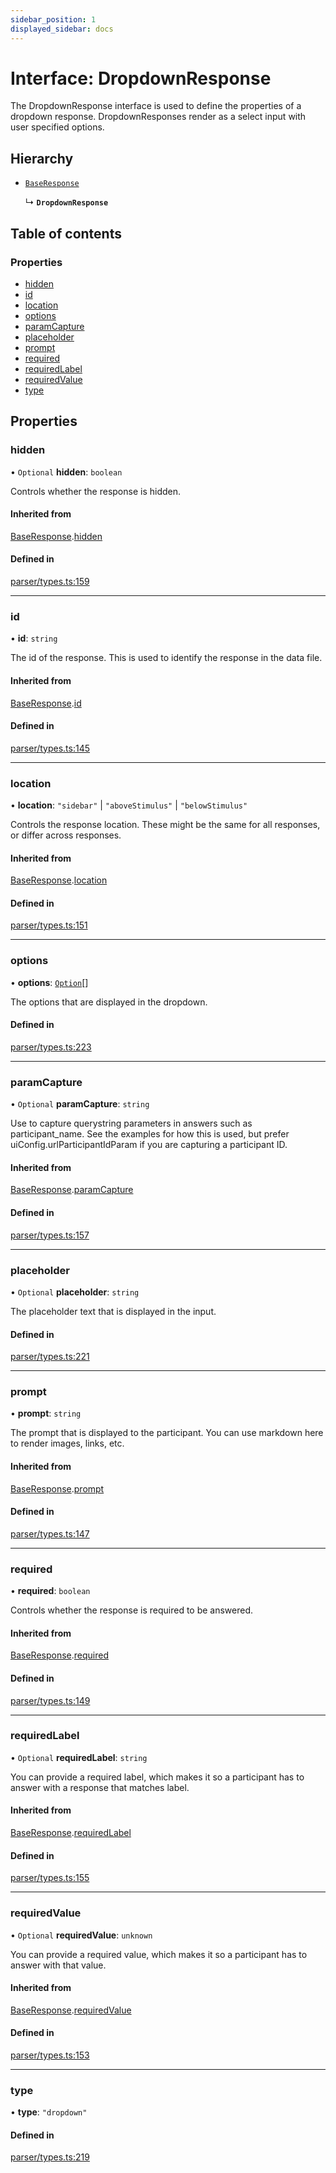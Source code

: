 ```yaml
---
sidebar_position: 1
displayed_sidebar: docs
---
```


# Interface: DropdownResponse

The DropdownResponse interface is used to define the properties of a dropdown response.
DropdownResponses render as a select input with user specified options.

## Hierarchy

- [`BaseResponse`](BaseResponse.md)

  ↳ **`DropdownResponse`**

## Table of contents

### Properties

- [hidden](DropdownResponse.md#hidden)
- [id](DropdownResponse.md#id)
- [location](DropdownResponse.md#location)
- [options](DropdownResponse.md#options)
- [paramCapture](DropdownResponse.md#paramcapture)
- [placeholder](DropdownResponse.md#placeholder)
- [prompt](DropdownResponse.md#prompt)
- [required](DropdownResponse.md#required)
- [requiredLabel](DropdownResponse.md#requiredlabel)
- [requiredValue](DropdownResponse.md#requiredvalue)
- [type](DropdownResponse.md#type)

## Properties

### hidden

• `Optional` **hidden**: `boolean`

Controls whether the response is hidden.

#### Inherited from

[BaseResponse](BaseResponse.md).[hidden](BaseResponse.md#hidden)

#### Defined in

[parser/types.ts:159](https://github.com/revisit-studies/study/blob/cb2c5ee/src/parser/types.ts#L159)

___

### id

• **id**: `string`

The id of the response. This is used to identify the response in the data file.

#### Inherited from

[BaseResponse](BaseResponse.md).[id](BaseResponse.md#id)

#### Defined in

[parser/types.ts:145](https://github.com/revisit-studies/study/blob/cb2c5ee/src/parser/types.ts#L145)

___

### location

• **location**: ``"sidebar"`` \| ``"aboveStimulus"`` \| ``"belowStimulus"``

Controls the response location. These might be the same for all responses, or differ across responses.

#### Inherited from

[BaseResponse](BaseResponse.md).[location](BaseResponse.md#location)

#### Defined in

[parser/types.ts:151](https://github.com/revisit-studies/study/blob/cb2c5ee/src/parser/types.ts#L151)

___

### options

• **options**: [`Option`](Option.md)[]

The options that are displayed in the dropdown.

#### Defined in

[parser/types.ts:223](https://github.com/revisit-studies/study/blob/cb2c5ee/src/parser/types.ts#L223)

___

### paramCapture

• `Optional` **paramCapture**: `string`

Use to capture querystring parameters in answers such as participant_name. See the examples for how this is used, but prefer uiConfig.urlParticipantIdParam if you are capturing a participant ID.

#### Inherited from

[BaseResponse](BaseResponse.md).[paramCapture](BaseResponse.md#paramcapture)

#### Defined in

[parser/types.ts:157](https://github.com/revisit-studies/study/blob/cb2c5ee/src/parser/types.ts#L157)

___

### placeholder

• `Optional` **placeholder**: `string`

The placeholder text that is displayed in the input.

#### Defined in

[parser/types.ts:221](https://github.com/revisit-studies/study/blob/cb2c5ee/src/parser/types.ts#L221)

___

### prompt

• **prompt**: `string`

The prompt that is displayed to the participant. You can use markdown here to render images, links, etc.

#### Inherited from

[BaseResponse](BaseResponse.md).[prompt](BaseResponse.md#prompt)

#### Defined in

[parser/types.ts:147](https://github.com/revisit-studies/study/blob/cb2c5ee/src/parser/types.ts#L147)

___

### required

• **required**: `boolean`

Controls whether the response is required to be answered.

#### Inherited from

[BaseResponse](BaseResponse.md).[required](BaseResponse.md#required)

#### Defined in

[parser/types.ts:149](https://github.com/revisit-studies/study/blob/cb2c5ee/src/parser/types.ts#L149)

___

### requiredLabel

• `Optional` **requiredLabel**: `string`

You can provide a required label, which makes it so a participant has to answer with a response that matches label.

#### Inherited from

[BaseResponse](BaseResponse.md).[requiredLabel](BaseResponse.md#requiredlabel)

#### Defined in

[parser/types.ts:155](https://github.com/revisit-studies/study/blob/cb2c5ee/src/parser/types.ts#L155)

___

### requiredValue

• `Optional` **requiredValue**: `unknown`

You can provide a required value, which makes it so a participant has to answer with that value.

#### Inherited from

[BaseResponse](BaseResponse.md).[requiredValue](BaseResponse.md#requiredvalue)

#### Defined in

[parser/types.ts:153](https://github.com/revisit-studies/study/blob/cb2c5ee/src/parser/types.ts#L153)

___

### type

• **type**: ``"dropdown"``

#### Defined in

[parser/types.ts:219](https://github.com/revisit-studies/study/blob/cb2c5ee/src/parser/types.ts#L219)
